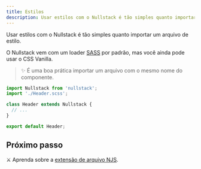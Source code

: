 ```yaml
---
title: Estilos
description: Usar estilos com o Nullstack é tão simples quanto importar um arquivo de estilo.
---
```


Usar estilos com o Nullstack é tão simples quanto importar um arquivo de estilo.

O Nullstack vem com um loader [SASS](https://sass-lang.com) por padrão, mas você ainda pode usar o CSS Vanilla.

> ✨ É uma boa prática importar um arquivo com o mesmo nome do componente.

```jsx
import Nullstack from 'nullstack';
import './Header.scss';

class Header extends Nullstack {
  // ...
}

export default Header;
```

## Próximo passo

⚔ Aprenda sobre a [extensão de arquivo NJS](/pt-br/extensao-de-arquivo-njs).